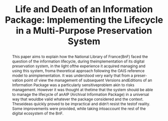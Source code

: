---
abstract: This paper aims to explain how the National Library of France(BnF) faced
  the question of the information lifecycle, during theimplementation of its digital
  preservation system, in the light ofthe experience it acquired managing and using
  this system, froma theoretical approach following the OAIS reference model to animplementation.
  It was understood very early that from a preser-vation point of view the management
  of subsequent Versions andEditions of an Information Package was a particularly
  sensitiveproblem akin to risks management. However it was thought at thetime that
  the system should be able to manage the lifecycle of anAIP (Archival Information
  Package) in a universal way that wouldbe valid whatever the package considered and
  the context. Theseideas quickly proved to be impractical and didn’t resist the testof
  reality. Some improvements were provided, while taking intoaccount the rest of the
  digital ecosystem of the BnF.
creators:
- Ledoux, Thomas
- de La Houssaye, Jordan
- Reecht, Stéphane
- Caron, Bertrand
date: null
document_url: https://services.phaidra.univie.ac.at/api/object/o:931065/download
grand_parent: iPRES
institutions: []
keywords:
- kyoto
landing_page_url: https://phaidra.univie.ac.at/o:931065
language: eng
layout: publication
license: CC BY-SA 4.0 International
notes_url: null
parent: iPRES 2017
presentation_url: null
publication_type: paper
size: 1612415
source_name: iPRES
title: 'Life and Death of an Information Package: Implementing the Lifecycle in a
  Multi-Purpose Preservation System'
year: 2017
---